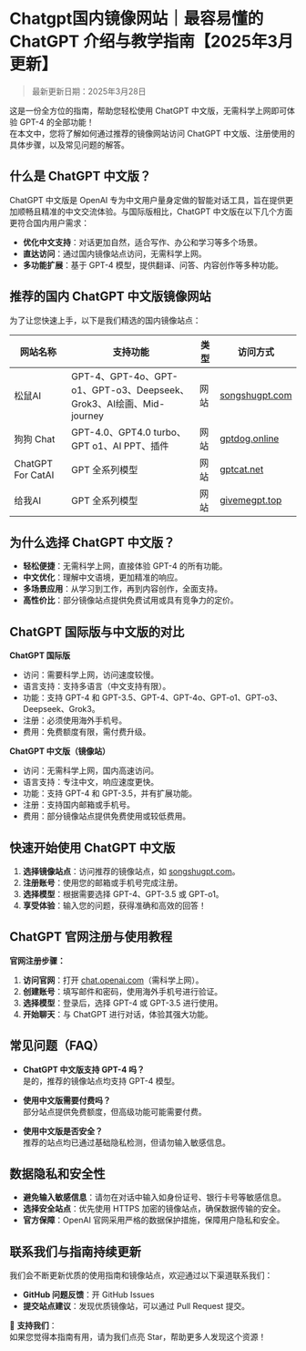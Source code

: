 # Chatgpt国内镜像网站｜最容易懂的 ChatGPT 介绍与教学指南【2025年3月更新】

> 最新更新日期：2025年3月28日

这是一份全方位的指南，帮助您轻松使用 ChatGPT 中文版，无需科学上网即可体验 GPT-4 的全部功能！  
在本文中，您将了解如何通过推荐的镜像网站访问 ChatGPT 中文版、注册使用的具体步骤，以及常见问题的解答。

## 什么是 ChatGPT 中文版？

ChatGPT 中文版是 OpenAI 专为中文用户量身定做的智能对话工具，旨在提供更加顺畅且精准的中文交流体验。与国际版相比，ChatGPT 中文版在以下几个方面更符合国内用户需求：

- **优化中文支持**：对话更加自然，适合写作、办公和学习等多个场景。
- **直达访问**：通过国内镜像站点访问，无需科学上网。
- **多功能扩展**：基于 GPT-4 模型，提供翻译、问答、内容创作等多种功能。

## 推荐的国内 ChatGPT 中文版镜像网站

为了让您快速上手，以下是我们精选的国内镜像站点：

| 网站名称              | 支持功能                           | 类型          | 访问方式                       |
|-------------------|--------------------------------|-------------|----------------------------|
| 松鼠AI              | GPT-4、GPT-4o、GPT-o1、GPT-o3、Deepseek、Grok3、AI绘画、Mid-journey          | 网站          | [songshugpt.com](https://songshugpt.com)           |
| 狗狗 Chat          | GPT-4.0、GPT4.0 turbo、GPT o1、AI PPT、插件 | 网站          | [gptdog.online](https://gptdog.online)            |
| ChatGPT For CatAI | GPT 全系列模型                   | 网站      | [gptcat.net](https://gptcat.net) |
| 给我AI   | GPT 全系列模型         | 网站 | [givemegpt.top](https://givemegpt.top)    |

## 为什么选择 ChatGPT 中文版？

- **轻松便捷**：无需科学上网，直接体验 GPT-4 的所有功能。
- **中文优化**：理解中文语境，更加精准的响应。
- **多场景应用**：从学习到工作，再到内容创作，全面支持。
- **高性价比**：部分镜像站点提供免费试用或具有竞争力的定价。

## ChatGPT 国际版与中文版的对比

**ChatGPT 国际版**
- 访问：需要科学上网，访问速度较慢。
- 语言支持：支持多语言（中文支持有限）。
- 功能：支持 GPT-4 和 GPT-3.5、GPT-4、GPT-4o、GPT-o1、GPT-o3、Deepseek、Grok3。
- 注册：必须使用海外手机号。
- 费用：免费额度有限，需付费升级。

**ChatGPT 中文版（镜像站）**
- 访问：无需科学上网，国内高速访问。
- 语言支持：专注中文，响应速度更快。
- 功能：支持 GPT-4 和 GPT-3.5，并有扩展功能。
- 注册：支持国内邮箱或手机号。
- 费用：部分镜像站点提供免费使用或较低费用。

## 快速开始使用 ChatGPT 中文版

1. **选择镜像站点**：访问推荐的镜像站点，如 [songshugpt.com](https://songshugpt.com)。
2. **注册账号**：使用您的邮箱或手机号完成注册。
3. **选择模型**：根据需要选择 GPT-4、GPT-3.5 或 GPT-o1。
4. **享受体验**：输入您的问题，获得准确和高效的回答！

## ChatGPT 官网注册与使用教程

**官网注册步骤：**
1. **访问官网**：打开 [chat.openai.com](https://chat.openai.com)（需科学上网）。
2. **创建账号**：填写邮件和密码，使用海外手机号进行验证。
3. **选择模型**：登录后，选择 GPT-4 或 GPT-3.5 进行使用。
4. **开始聊天**：与 ChatGPT 进行对话，体验其强大功能。

## 常见问题（FAQ）

- **ChatGPT 中文版支持 GPT-4 吗？**  
  是的，推荐的镜像站点均支持 GPT-4 模型。

- **使用中文版需要付费吗？**  
  部分站点提供免费额度，但高级功能可能需要付费。

- **使用中文版是否安全？**  
  推荐的站点均已通过基础隐私检测，但请勿输入敏感信息。

## 数据隐私和安全性

- **避免输入敏感信息**：请勿在对话中输入如身份证号、银行卡号等敏感信息。
- **选择安全站点**：优先使用 HTTPS 加密的镜像站点，确保数据传输的安全。
- **官方保障**：OpenAI 官网采用严格的数据保护措施，保障用户隐私和安全。

## 联系我们与指南持续更新

我们会不断更新优质的使用指南和镜像站点，欢迎通过以下渠道联系我们：

- **GitHub 问题反馈**：开 GitHub Issues
- **提交站点建议**：发现优质镜像站，可以通过 Pull Request 提交。

🌟 **支持我们**：  
如果您觉得本指南有用，请为我们点亮 Star，帮助更多人发现这个资源！
```
